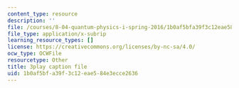 ```yaml
---
content_type: resource
description: ''
file: /courses/8-04-quantum-physics-i-spring-2016/1b0af5bfa39f3c12eae584e3ecce2636_qP6y2edM6Ms.srt
file_type: application/x-subrip
learning_resource_types: []
license: https://creativecommons.org/licenses/by-nc-sa/4.0/
ocw_type: OCWFile
resourcetype: Other
title: 3play caption file
uid: 1b0af5bf-a39f-3c12-eae5-84e3ecce2636
---
```

